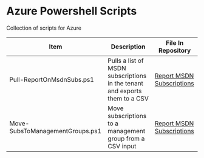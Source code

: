# Azure Powershell Scripts 
Collection of scripts for Azure

| Item                            | Description                                                                | File In Repository                                                      |
| ------------------------------- | -------------------------------------------------------------------------- | ----------------------------------------------------------------------- |
| Pull-ReportOnMsdnSubs.ps1       | Pulls a list of MSDN subscriptions in the tenant and exports them to a CSV | [Report MSDN Subscriptions](/az-subscription/Pull-ReportOnMsdnSubs.ps1) |
| Move-SubsToManagementGroups.ps1 | Move subscriptions to a management group from a CSV input                  | [Report MSDN Subscriptions](/az-subscription/Pull-ReportOnMsdnSubs.ps1) |